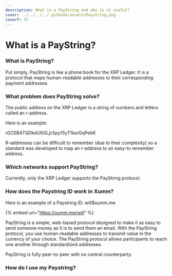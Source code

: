 ```yaml
---
description: What is a PayString and why is it useful?
cover: ../../../../.gitbook/assets/Paystring.png
coverY: 57
---
```


# What is a PayString?

### What is PayString?

Put simply, PayString is like a phone book for the XRP Ledger. It is a protocol that maps human-readable addresses to their corresponding payment addresses.

### What problem does PayString solve?

The public address on the XRP Ledger is a string of numbers and letters called an r-address.

Here is an example:

rGCEB4TQDkdU6GLjc5py15yT1ksrGqPebK

R-addresses can be difficult to remember (due to their complexity) so a standard was developed to map an r-address to an easy-to remember address.&#x20;

### Which networks support PayString?

Currently, only the XRP Ledger supports the PayString protocol.

### How does the Paystring ID work in Xumm?

Here is an example of a Paystring ID: will$xumm.me

{% embed url="https://xumm.me/will" %}

PayString is a simple, web-based protocol designed to make it as easy to send someone money as it is to send them an email. With the PayString protocol, you use human-readable addresses to transmit value in the currency of your choice. The PayString protocol allows participants to reach one another through standardized addresses.

PayString is fully peer-to-peer with no central counterparty.

### How do I use my Paystring?







